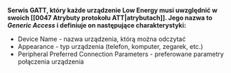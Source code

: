 **Serwis GATT, który każde urządzenie Low Energy musi uwzględnić w swoich [[0047 Atrybuty protokołu ATT|atrybutach]]. Jego nazwa to _Generic Access_ i definiuje on następujące charakterystyki:**

- Device Name - nazwa urządzenia, którą można odczytać
- Appearance - typ urządzenia (telefon, komputer, zegarek, etc.)
- Peripheral Preferred Connection Parameters - preferowane parametry połączenia urządzenia 

